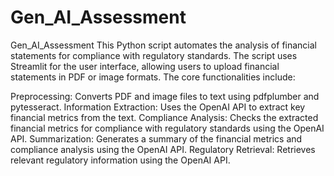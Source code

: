 # Gen_AI_Assessment
Gen_AI_Assessment
This Python script automates the analysis of financial statements for compliance with regulatory standards. The script uses Streamlit for the user interface, allowing users to upload financial statements in PDF or image formats. The core functionalities include:

Preprocessing: Converts PDF and image files to text using pdfplumber and pytesseract.
Information Extraction: Uses the OpenAI API to extract key financial metrics from the text.
Compliance Analysis: Checks the extracted financial metrics for compliance with regulatory standards using the OpenAI API.
Summarization: Generates a summary of the financial metrics and compliance analysis using the OpenAI API.
Regulatory Retrieval: Retrieves relevant regulatory information using the OpenAI API.
